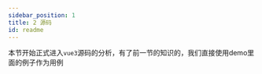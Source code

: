 ```yaml
---
sidebar_position: 1
title: 2 源码
id: readme
---
```


本节开始正式进入`vue3`源码的分析，有了前一节的知识的，我们直接使用demo里面的例子作为用例
